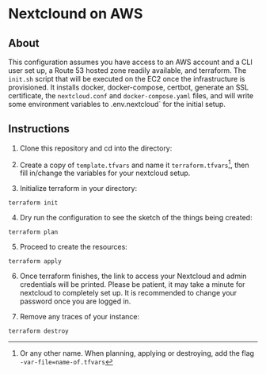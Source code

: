 # Nextclound on AWS

## About

This configuration assumes you have access to an AWS account and a CLI user set up, a Route 53 hosted zone readily available, and terraform.
The `init.sh` script that will be executed on the EC2 once the infrastructure is provisioned. It installs docker, docker-compose, certbot,
generate an SSL certificate, the `nextcloud.conf` and `docker-compose.yaml` files, and will write some environment variables to
.env.nextcloud` for the initial setup.

## Instructions

1. Clone this repository and cd into the directory:

2. Create a copy of `template.tfvars` and name it `terraform.tfvars`[^tfvars], then fill in/change the variables for your nextcloud setup.

3. Initialize terraform in your directory:

```
terraform init
```

4. Dry run the configuration to see the sketch of the things being created:

```
terraform plan
```

5. Proceed to create the resources:

```
terraform apply
```

6. Once terraform finishes, the link to access your Nextcloud and admin credentials will be printed. Please be patient, it may take a minute
for nextcloud to completely set up. It is recommended to change your password once you are logged in.

7. Remove any traces of your instance:

```
terraform destroy
```

[^tfvars]: Or any other name. When planning, applying or destroying, add the flag `-var-file=name-of.tfvars`

